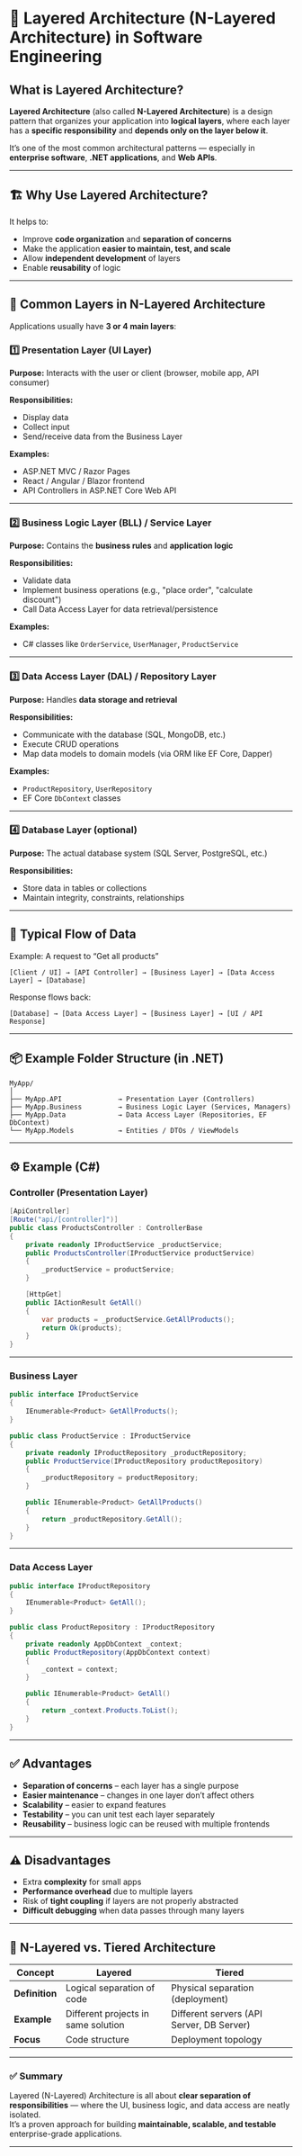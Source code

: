# 🧩 Layered Architecture (N-Layered Architecture) in Software Engineering

## What is Layered Architecture?

**Layered Architecture** (also called **N-Layered Architecture**) is a design pattern that organizes your application into **logical layers**, where each layer has a **specific responsibility** and **depends only on the layer below it**.

It’s one of the most common architectural patterns — especially in **enterprise software**, **.NET applications**, and **Web APIs**.

---

## 🏗️ Why Use Layered Architecture?

It helps to:

- Improve **code organization** and **separation of concerns**
- Make the application **easier to maintain, test, and scale**
- Allow **independent development** of layers
- Enable **reusability** of logic

---

## 🧱 Common Layers in N-Layered Architecture

Applications usually have **3 or 4 main layers**:

### 1️⃣ Presentation Layer (UI Layer)
**Purpose:** Interacts with the user or client (browser, mobile app, API consumer)

**Responsibilities:**
- Display data
- Collect input
- Send/receive data from the Business Layer

**Examples:**
- ASP.NET MVC / Razor Pages  
- React / Angular / Blazor frontend  
- API Controllers in ASP.NET Core Web API

---

### 2️⃣ Business Logic Layer (BLL) / Service Layer
**Purpose:** Contains the **business rules** and **application logic**

**Responsibilities:**
- Validate data
- Implement business operations (e.g., "place order", "calculate discount")
- Call Data Access Layer for data retrieval/persistence

**Examples:**
- C# classes like `OrderService`, `UserManager`, `ProductService`

---

### 3️⃣ Data Access Layer (DAL) / Repository Layer
**Purpose:** Handles **data storage and retrieval**

**Responsibilities:**
- Communicate with the database (SQL, MongoDB, etc.)
- Execute CRUD operations
- Map data models to domain models (via ORM like EF Core, Dapper)

**Examples:**
- `ProductRepository`, `UserRepository`
- EF Core `DbContext` classes

---

### 4️⃣ Database Layer (optional)
**Purpose:** The actual database system (SQL Server, PostgreSQL, etc.)

**Responsibilities:**
- Store data in tables or collections
- Maintain integrity, constraints, relationships

---

## 🧭 Typical Flow of Data

Example: A request to “Get all products”

```
[Client / UI] → [API Controller] → [Business Layer] → [Data Access Layer] → [Database]
```

Response flows back:

```
[Database] → [Data Access Layer] → [Business Layer] → [UI / API Response]
```

---

## 📦 Example Folder Structure (in .NET)

```
MyApp/
│
├── MyApp.API              → Presentation Layer (Controllers)
├── MyApp.Business         → Business Logic Layer (Services, Managers)
├── MyApp.Data             → Data Access Layer (Repositories, EF DbContext)
└── MyApp.Models           → Entities / DTOs / ViewModels
```

---

## ⚙️ Example (C#)

### Controller (Presentation Layer)
```csharp
[ApiController]
[Route("api/[controller]")]
public class ProductsController : ControllerBase
{
    private readonly IProductService _productService;
    public ProductsController(IProductService productService)
    {
        _productService = productService;
    }

    [HttpGet]
    public IActionResult GetAll()
    {
        var products = _productService.GetAllProducts();
        return Ok(products);
    }
}
```

---

### Business Layer
```csharp
public interface IProductService
{
    IEnumerable<Product> GetAllProducts();
}

public class ProductService : IProductService
{
    private readonly IProductRepository _productRepository;
    public ProductService(IProductRepository productRepository)
    {
        _productRepository = productRepository;
    }

    public IEnumerable<Product> GetAllProducts()
    {
        return _productRepository.GetAll();
    }
}
```

---

### Data Access Layer
```csharp
public interface IProductRepository
{
    IEnumerable<Product> GetAll();
}

public class ProductRepository : IProductRepository
{
    private readonly AppDbContext _context;
    public ProductRepository(AppDbContext context)
    {
        _context = context;
    }

    public IEnumerable<Product> GetAll()
    {
        return _context.Products.ToList();
    }
}
```

---

## ✅ Advantages

- **Separation of concerns** – each layer has a single purpose  
- **Easier maintenance** – changes in one layer don’t affect others  
- **Scalability** – easier to expand features  
- **Testability** – you can unit test each layer separately  
- **Reusability** – business logic can be reused with multiple frontends  

---

## ⚠️ Disadvantages

- Extra **complexity** for small apps  
- **Performance overhead** due to multiple layers  
- Risk of **tight coupling** if layers are not properly abstracted  
- **Difficult debugging** when data passes through many layers  

---

## 🧮 N-Layered vs. Tiered Architecture

| Concept | Layered | Tiered |
|----------|----------|--------|
| **Definition** | Logical separation of code | Physical separation (deployment) |
| **Example** | Different projects in same solution | Different servers (API Server, DB Server) |
| **Focus** | Code structure | Deployment topology |

---

### ✅ Summary
Layered (N-Layered) Architecture is all about **clear separation of responsibilities** — where the UI, business logic, and data access are neatly isolated.  
It’s a proven approach for building **maintainable, scalable, and testable** enterprise-grade applications.

---
